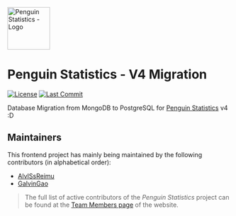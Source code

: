 <img src="https://penguin.upyun.galvincdn.com/logos/penguin_stats_logo.png"
     alt="Penguin Statistics - Logo"
     width="96px" />
     
# Penguin Statistics - V4 Migration
[![License](https://img.shields.io/github/license/penguin-statistics/v4-migration)](https://github.com/penguin-statistics/v4-migration/blob/dev/LICENSE)
[![Last Commit](https://img.shields.io/github/last-commit/penguin-statistics/v4-migration)](https://github.com/penguin-statistics/v4-migration/commits/dev)

Database Migration from MongoDB to PostgreSQL for [Penguin Statistics](https://penguin-stats.io/?utm_source=github) v4 :D

## Maintainers
This frontend project has mainly being maintained by the following contributors (in alphabetical order):
- [AlvISsReimu](https://github.com/AlvISsReimu)
- [GalvinGao](https://github.com/GalvinGao)

> The full list of active contributors of the *Penguin Statistics* project can be found at the [Team Members page](https://penguin-stats.io/about/members) of the website.

